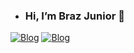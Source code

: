 -  ### Hi, I’m Braz Junior 👋
[![Blog](https://img.shields.io/badge/LinkedIn-0077B5?style=for-the-badge&logo=linkedin&logoColor=white)](https://www.linkedin.com/in/braz-calixto-de-souza-junior-1408a7192/)
[![Blog]([https://img.shields.io/badge/LinkedIn-0077B5?style=for-the-badge&logo=linkedin&logoColor=white)]([https://www.linkedin.com/in/braz-calixto-de-souza-junior-1408a7192/](https://img.shields.io/badge/Instagram-E4405F?style=for-the-badge&logo=instagram&logoColor=white)](https://instagram.com/braz_juniior?igshid=MzMyNGUyNmU2YQ==))

<!---
Braizera/Braizera is a ✨ special ✨ repository because its `README.md` (this file) appears on your GitHub profile.
You can click the Preview link to take a look at your changes.
--->
